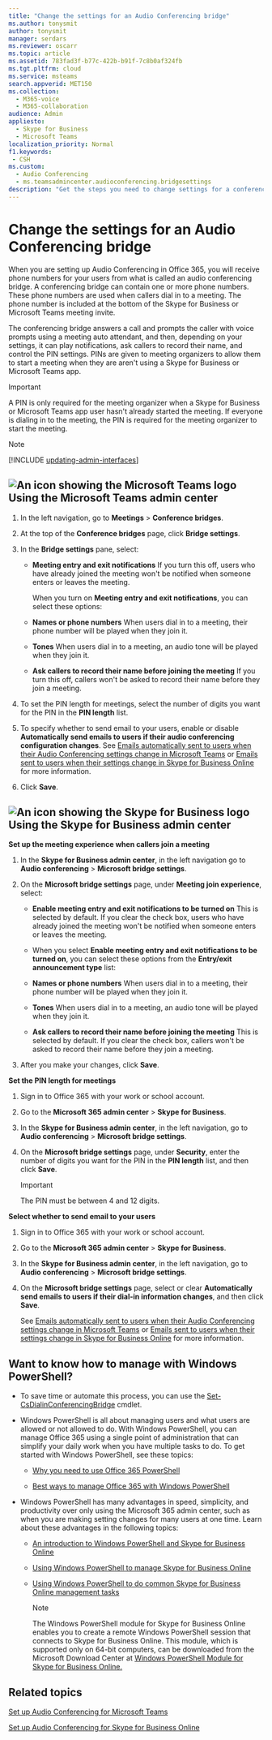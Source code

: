 ```yaml
---
title: "Change the settings for an Audio Conferencing bridge"
ms.author: tonysmit
author: tonysmit
manager: serdars
ms.reviewer: oscarr
ms.topic: article
ms.assetid: 783fad3f-b77c-422b-b91f-7c8b0af324fb
ms.tgt.pltfrm: cloud
ms.service: msteams
search.appverid: MET150
ms.collection: 
  - M365-voice
  - M365-collaboration
audience: Admin
appliesto: 
  - Skype for Business
  - Microsoft Teams
localization_priority: Normal
f1.keywords:
 - CSH
ms.custom: 
  - Audio Conferencing
  - ms.teamsadmincenter.audioconferencing.bridgesettings
description: "Get the steps you need to change settings for a conferencing bridge that's used to prompt callers and gather names and pins for meeting organizers when they're not using Skype for Business or Microsoft Teams apps. "
---
```


# Change the settings for an Audio Conferencing bridge

When you are setting up Audio Conferencing in Office 365, you will receive phone numbers for your users from what is called an audio conferencing bridge. A conferencing bridge can contain one or more phone numbers. These phone numbers are used when callers dial in to a meeting. The phone number is included at the bottom of the Skype for Business or Microsoft Teams meeting invite.
  
The conferencing bridge answers a call and prompts the caller with voice prompts using a meeting auto attendant, and then, depending on your settings, it can play notifications, ask callers to record their name, and control the PIN settings. PINs are given to meeting organizers to allow them to start a meeting when they are aren't using a Skype for Business or Microsoft Teams app.

  > [!IMPORTANT]
  > A PIN is only required for the meeting organizer when a Skype for Business or Microsoft Teams app user hasn't already started the meeting. If everyone is dialing in to the meeting, the PIN is required for the meeting organizer to start the meeting. 

> [!NOTE]
> [!INCLUDE [updating-admin-interfaces](includes/updating-admin-interfaces.md)]

## ![An icon showing the Microsoft Teams logo](media/teams-logo-30x30.png) Using the Microsoft Teams admin center

1. In the left navigation, go to **Meetings** > **Conference bridges**. 

2. At the top of the **Conference bridges** page, click **Bridge settings**. 

3. In the **Bridge settings** pane, select: 
   - **Meeting entry and exit notifications** If you turn this off, users who have already joined the meeting won't be notified when someone enters or leaves the meeting.
    
     When you turn on **Meeting entry and exit notifications**, you can select these options:
    
   - **Names or phone numbers** When users dial in to a meeting, their phone number will be played when they join it.
    
   - **Tones** When users dial in to a meeting, an audio tone will be played when they join it.
      
   - **Ask callers to record their name before joining the meeting** If you turn this off, callers won't be asked to record their name before they join a meeting.

4. To set the PIN length for meetings, select the number of digits you want for the PIN in the **PIN length** list.

5. To specify whether to send email to your users, enable or disable **Automatically send emails to users if their audio conferencing configuration changes**.
    See [Emails automatically sent to users when their Audio Conferencing settings change in Microsoft Teams](emails-sent-to-users-when-their-settings-change-in-teams.md) or [Emails sent to users when their settings change in Skype for Business Online](/SkypeForBusiness/audio-conferencing-in-office-365/emails-sent-to-users-when-their-settings-change) for more information.
 
6. Click **Save**. 


## ![An icon showing the Skype for Business logo](media/sfb-logo-30x30.png)  Using the Skype for Business admin center

 **Set up the meeting experience when callers join a meeting**
    
1. In the **Skype for Business admin center**, in the left navigation go to **Audio conferencing** > **Microsoft bridge settings**.
    
2. On the **Microsoft bridge settings** page, under **Meeting join experience**, select:
    
   - **Enable meeting entry and exit notifications to be turned on** This is selected by default. If you clear the check box, users who have already joined the meeting won't be notified when someone enters or leaves the meeting.
    
   - When you select **Enable meeting entry and exit notifications to be turned on**, you can select these options from the **Entry/exit announcement type** list:
    
   - **Names or phone numbers** When users dial in to a meeting, their phone number will be played when they join it.
    
   - **Tones** When users dial in to a meeting, an audio tone will be played when they join it.
  
   - **Ask callers to record their name before joining the meeting** This is selected by default. If you clear the check box, callers won't be asked to record their name before they join a meeting.
    
3. After you make your changes, click **Save**.
    
**Set the PIN length for meetings**
  
1. Sign in to Office 365 with your work or school account.
    
2. Go to the **Microsoft 365 admin center** > **Skype for Business**.
    
3. In the **Skype for Business admin center**, in the left navigation, go to **Audio conferencing** > **Microsoft bridge settings**.
    
4. On the **Microsoft bridge settings** page, under **Security**, enter the number of digits you want for the PIN in the **PIN length** list, and then click **Save**.
    
    > [!IMPORTANT]
    > The PIN must be between 4 and 12 digits. 
  
**Select whether to send email to your users**
  
1. Sign in to Office 365 with your work or school account.
    
2. Go to the **Microsoft 365 admin center** > **Skype for Business**.
    
3. In the **Skype for Business admin center**, in the left navigation, go to **Audio conferencing** > **Microsoft bridge settings**.
    
4. On the **Microsoft bridge settings** page, select or clear **Automatically send emails to users if their dial-in information changes**, and then click **Save**.
    
    See [Emails automatically sent to users when their Audio Conferencing settings change in Microsoft Teams](emails-sent-to-users-when-their-settings-change-in-teams.md) or [Emails sent to users when their settings change in Skype for Business Online](/SkypeForBusiness/audio-conferencing-in-office-365/emails-sent-to-users-when-their-settings-change) for more information.
    
## Want to know how to manage with Windows PowerShell?

- To save time or automate this process, you can use the [Set-CsDialinConferencingBridge](https://go.microsoft.com/fwlink/?LinkId=617686) cmdlet.
    
- Windows PowerShell is all about managing users and what users are allowed or not allowed to do. With Windows PowerShell, you can manage Office 365 using a single point of administration that can simplify your daily work when you have multiple tasks to do. To get started with Windows PowerShell, see these topics:
    
  - [Why you need to use Office 365 PowerShell](https://go.microsoft.com/fwlink/?LinkId=525041)
    
  - [Best ways to manage Office 365 with Windows PowerShell](https://go.microsoft.com/fwlink/?LinkId=525142)
    
- Windows PowerShell has many advantages in speed, simplicity, and productivity over only using the Microsoft 365 admin center, such as when you are making setting changes for many users at one time. Learn about these advantages in the following topics: 
    
  - [An introduction to Windows PowerShell and Skype for Business Online](https://go.microsoft.com/fwlink/?LinkId=525039)
    
  - [Using Windows PowerShell to manage Skype for Business Online](https://go.microsoft.com/fwlink/?LinkId=525453)
    
  - [Using Windows PowerShell to do common Skype for Business Online management tasks](https://go.microsoft.com/fwlink/?LinkId=525038)
    
    > [!NOTE]
    > The Windows PowerShell module for Skype for Business Online enables you to create a remote Windows PowerShell session that connects to Skype for Business Online. This module, which is supported only on 64-bit computers, can be downloaded from the Microsoft Download Center at [Windows PowerShell Module for Skype for Business Online.](https://go.microsoft.com/fwlink/?LinkId=294688)
  
## Related topics

[Set up Audio Conferencing for Microsoft Teams](set-up-audio-conferencing-in-teams.md)

[Set up Audio Conferencing for Skype for Business Online](/skypeforbusiness/audio-conferencing-in-office-365/set-up-audio-conferencing)
